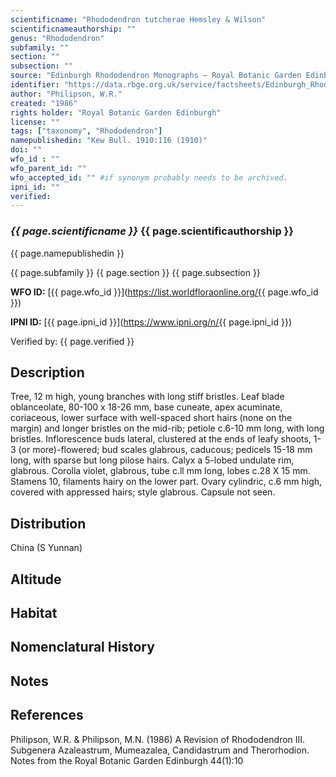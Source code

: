 ```yaml
---
scientificname: "Rhododendron tutcherae Hemsley & Wilson"
scientificnameauthorship: ""
genus: "Rhododendron"
subfamily: ""
section: ""
subsection: ""
source: "Edinburgh Rhododendron Monographs – Royal Botanic Garden Edinburgh"
identifier: "https://data.rbge.org.uk/service/factsheets/Edinburgh_Rhododendron_Monographs.xhtml"
author: "Philipson, W.R."
created: "1986"
rights holder: "Royal Botanic Garden Edinburgh"
license: ""
tags: ["taxonomy", "Rhododendron"]
namepublishedin: "Kew Bull. 1910:116 (1910)"
doi: ""
wfo_id : ""
wfo_parent_id: ""
wfo_accepted_id: "" #if synonym probably needs to be archived.                      
ipni_id: ""
verified:
---
```

### _{{ page.scientificname }}_ {{ page.scientificauthorship }}
 {{ page.namepublishedin }}

{{ page.subfamily }} {{ page.section }} {{ page.subsection }}

**WFO ID:** [{{ page.wfo_id }}](https://list.worldfloraonline.org/{{ page.wfo_id }})

**IPNI ID:** [{{ page.ipni_id }}](https://www.ipni.org/n/{{ page.ipni_id }})

Verified by: {{ page.verified }}



## Description
Tree, 12 m high, young branches with long stiff bristles. Leaf blade oblanceolate, 80-100 x 18-26 mm, base cuneate, apex acuminate, coriaceous, lower surface with well-spaced short hairs (none on the margin) and longer bristles on the mid-rib; petiole c.6-10 mm long, with long bristles. Inflorescence buds lateral, clustered at the ends of leafy shoots, 1-3 (or more)-flowered; bud scales glabrous, caducous; pedicels 15-18 mm long, with sparse but long pilose hairs. Calyx a 5-lobed undulate rim, glabrous. Corolla violet, glabrous, tube c.ll mm long, lobes c.28 X 15 mm. Stamens 10, filaments hairy on the lower part. Ovary cylindric, c.6 mm high, covered with appressed hairs; style glabrous. Capsule not seen.

## Distribution
China (S Yunnan)

## Altitude


## Habitat


## Nomenclatural History

                       
## Notes


## References

Philipson, W.R. & Philipson, M.N. (1986) A Revision of Rhododendron III. Subgenera Azaleastrum, Mumeazalea, Candidastrum and Therorhodion. Notes from the Royal Botanic Garden Edinburgh 44(1):10

